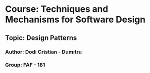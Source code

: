 # Course: Techniques and Mechanisms for Software Design
## Topic: Design Patterns
### Author: Dodi Cristian - Dumitru
### Group: FAF - 181